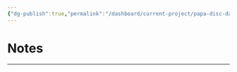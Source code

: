 ```yaml
---
{"dg-publish":true,"permalink":"/dashboard/current-project/papa-disc-database/gigs/the-barton-s-arms-05-12-1987/","tags":["#Gig"],"created":"2025-09-01T20:23:22.404+01:00","updated":"2025-09-02T18:55:44.148+01:00"}
---
```


# Notes
---

